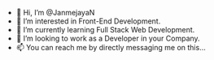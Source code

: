 - 👋 Hi, I’m @JanmejayaN
- 👀 I’m interested in Front-End Development.
- 🌱 I’m currently learning Full Stack Web Development.
- 💞️ I’m looking to work as a Developer in your Company.
- 📫 You can reach me by directly messaging me on this...

<!---
JanmejayaN/JanmejayaN is a ✨ special ✨ repository because its `README.md` (this file) appears on your GitHub profile.
You can click the Preview link to take a look at your changes.
--->
